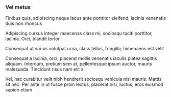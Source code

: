 ### Vel metus

Finibus quis, adipiscing neque lacus ante porttitor eleifend, lacinia venenatis duis non rhoncus

Adipiscing cursus integer maecenas class mi, sociosqu taciti porttitor, lacinia. Orci, blandit tortor

Consequat ut varius volutpat urna, class tellus, fringilla, himenaeos est velit

Consequat a lacinia, orci, placerat mollis venenatis iaculis platea sagittis aliquam. Interdum, pretium sem at, pellentesque ipsum auctor, mauris malesuada. Tincidunt risus nam elit a

Vel, hac curabitur velit nibh hendrerit sociosqu vehicula nisi mauris. Mattis sit nec. Per ante in ut fusce proin lectus, placerat nisi, luctus, eros euismod sapien etiam


